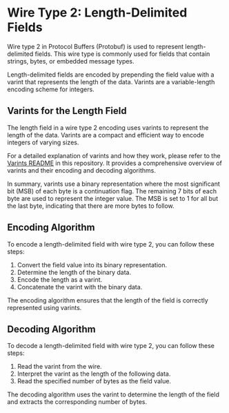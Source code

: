 # Wire Type 2: Length-Delimited Fields

Wire type 2 in Protocol Buffers (Protobuf) is used to represent length-delimited
fields. This wire type is commonly used for fields that contain strings, bytes,
or embedded message types.

Length-delimited fields are encoded by prepending the field value with a varint
that represents the length of the data. Varints are a variable-length encoding
scheme for integers.

## Varints for the Length Field

The length field in a wire type 2 encoding uses varints to represent the length
of the data. Varints are a compact and efficient way to encode integers of
varying sizes.

For a detailed explanation of varints and how they work, please refer to the
[Varints README](https://github.com/ybabts/pbts/tree/main/src/wires/varint) in
this repository. It provides a comprehensive overview of varints and their
encoding and decoding algorithms.

In summary, varints use a binary representation where the most significant bit
(MSB) of each byte is a continuation flag. The remaining 7 bits of each byte are
used to represent the integer value. The MSB is set to 1 for all but the last
byte, indicating that there are more bytes to follow.

## Encoding Algorithm

To encode a length-delimited field with wire type 2, you can follow these steps:

1. Convert the field value into its binary representation.
2. Determine the length of the binary data.
3. Encode the length as a varint.
4. Concatenate the varint with the binary data.

The encoding algorithm ensures that the length of the field is correctly
represented using varints.

## Decoding Algorithm

To decode a length-delimited field with wire type 2, you can follow these steps:

1. Read the varint from the wire.
2. Interpret the varint as the length of the following data.
3. Read the specified number of bytes as the field value.

The decoding algorithm uses the varint to determine the length of the field and
extracts the corresponding number of bytes.
